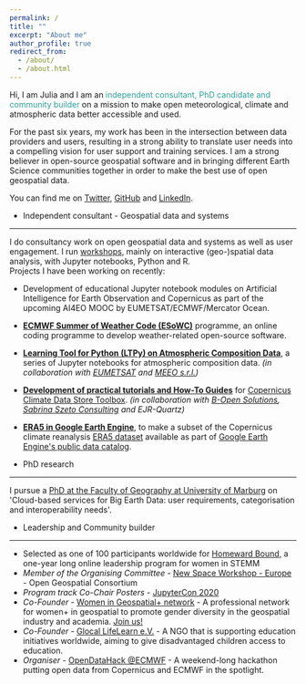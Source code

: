 ```yaml
---
permalink: /
title: ""
excerpt: "About me"
author_profile: true
redirect_from: 
  - /about/
  - /about.html
---
```



Hi, I am Julia and I am an <font color='#2aa198'>independent consultant, PhD candidate and community builder</font> on a mission to make open meteorological, climate and atmospheric data better accessible and used. 


For the past six years, my work has been in the intersection between data providers and users, resulting in a strong ability to translate user needs into a compelling vision for user support and training services. I am a strong believer in open-source geospatial software and in bringing different Earth Science communities together in order to make the best use of open geospatial data.<br>


You can find me on [Twitter](https://twitter.com/JuliaWagemann), [GitHub](https://github.com/jwagemann) and [LinkedIn](https://www.linkedin.com/in/julia-wagemann/).

- Independent consultant - Geospatial data and systems
------
I do consultancy work on open geospatial data and systems as well as user engagement. I run [workshops](/talks), mainly on interactive (geo-)spatial data analysis, with Jupyter notebooks, Python and R.<br>
Projects I have been working on recently:<br>
  - Development of educational Jupyter notebook modules on Artificial Intelligence for Earth Observation and Copernicus as part of the upcoming AI4EO MOOC by EUMETSAT/ECMWF/Mercator Ocean.
  - [**ECMWF Summer of Weather Code (ESoWC)**](https://esowc.ecmwf.int) programme, an online coding programme to develop weather-related open-source software.<br>
  - [**Learning Tool for Python (LTPy) on Atmospheric Composition Data**](https://gitlab.eumetsat.int/eumetlab/atmosphere/atmosphere), a series of Jupyter notebooks for atmospheric composition data. *(in collaboration with <a href="https://www.eumetsat.int/website/home/index.html" target="_blank">EUMETSAT</a> and <a href="http://www.meeo.it/wp/" target="_blank">MEEO s.r.l.</a>)*<br>
  - [**Development of practical tutorials and How-To Guides**](https://cds.climate.copernicus.eu/toolbox/doc/index.html) for <a href="https://cds.climate.copernicus.eu/" target="_blank">Copernicus Climate Data Store Toolbox</a>. *(in collaboration with <a href="http://www.bopen.it/" target="_blank">B-Open Solutions</a>, <a href="http://sabrinaszeto.com/" target="_blank">Sabrina Szeto Consulting</a> and EJR-Quartz)*<br>
  - [**ERA5 in Google Earth Engine**](https://github.com/jwagemann/era5_in_gee), to make a subset of the Copernicus climate reanalysis [ERA5 dataset](https://cds.climate.copernicus.eu/cdsapp#!/dataset/reanalysis-era5-single-levels?tab=overview) available as part of <a href="https://developers.google.com/earth-engine/datasets/catalog/ECMWF_ERA5_DAILY" target="__blank">Google Earth Engine's public data catalog</a>.

- PhD research
------
I pursue a [PhD at the Faculty of Geography at University of Marburg](http://vhrz669.hrz.uni-marburg.de/lcrs/content_subprojects.do?phase=1&subpage=aims&subprojectid=1013) on 'Cloud-based services for Big Earth Data: user requirements, categorisation and interoperability needs'.

- Leadership and Community builder
------
  - Selected as one of 100 participants worldwide for [Homeward Bound](https://homewardboundprojects.com.au/hb6/hb6-2021-participants/), a one-year long online leadership program for women in STEMM
  - *Member of the Organising Committee* - [New Space Workshop - Europe](https://www.ogc.org/ogcevents/ogc-new-space-workshop-europe) - Open Geospatial Consortium
  - *Program track Co-Chair Posters* - [JupyterCon 2020](https://jupytercon.com/)
  - *Co-Founder* - [Women in Geospatial+ network](https://womeningeospatial.org) - A professional network for women+ in geospatial to promote gender diversity in the geospatial industry and academia. [Join us!](bit.ly/womeningeospatial_signup)
  - *Co-Founder* - [Glocal LifeLearn e.V.](https://glocal-lifelearn.org) - A NGO that is supporting education initiatives worldwide, aiming to give disadvantaged children access to education. 
  - *Organiser* - [OpenDataHack @ECMWF](https://www.ecmwf.int/en/learning/workshops/opendatahack-ecmwf-beyond-weather-explore-creative-uses-open-data) - A weekend-long hackathon putting open data from Copernicus and ECMWF in the spotlight.



